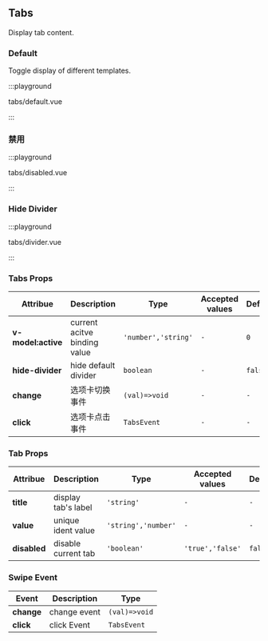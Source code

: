 ## Tabs

Display tab content.

### Default

Toggle display of different templates.

:::playground

tabs/default.vue

:::

### 禁用

:::playground

tabs/disabled.vue

:::

### Hide Divider

:::playground

tabs/divider.vue

:::

### Tabs Props

| Attribue           | Description                  | Type                | Accepted values | Default |
| ------------------ | ---------------------------- | ------------------- | --------------- | ------- |
| **v-model:active** | current acitve binding value | `'number','string'` | `-`             | `0`     |
| **hide-divider**   | hide default divider         | `boolean`           | `-`             | `false` |
| **change**         | 选项卡切换事件               | `(val)=>void`       | `-`             | `-`     |
| **click**          | 选项卡点击事件               | `TabsEvent`         | `-`             | `-`     |

### Tab Props

| Attribue     | Description         | Type                | Accepted values  | Default |
| ------------ | ------------------- | ------------------- | ---------------- | ------- |
| **title**    | display tab's label | `'string'`          | `-`              | `-`     |
| **value**    | unique ident value  | `'string','number'` | `-`              | `-`     |
| **disabled** | disable current tab | `'boolean'`         | `'true','false'` | `false` |

### Swipe Event

| Event      | Description  | Type          |
| ---------- | ------------ | ------------- |
| **change** | change event | `(val)=>void` |
| **click**  | click Event  | `TabsEvent`   |
